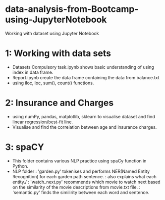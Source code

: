 # data-analysis-from-Bootcamp-using-JupyterNotebook
Working with dataset using Jupyter Notebook

# 1: Working with data sets
  - Datasets Compulsory task.ipynb shows basic understanding of using index in data frame. 
  - Report.ipynb create the data frame containing the data from balance.txt
  - using iloc, loc, sum(), count() functions.

# 2: Insurance and Charges
  - using numPy, pandas, matplotlib, sklearn to visualise dataset and find linear regression/best-fit line.
  - Visualise and find the correlation between age and insurance charges.

# 3: spaCY
  - This folder contains various NLP practice using spaCy function in Python.
  - NLP folder
    : 'garden.py' tokenises and performs NER(Named Entity Recognition) for each garden path sentence.
    : also explains what each entity./
    : 'watch_next.py' recommends which movie to watch next based on the similarity of the movie descriptions from movie.txt file.
    : 'semantic.py' finds the similirity between each word and sentence.
